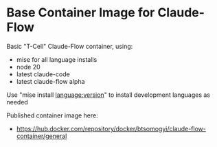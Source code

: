 # Base Container Image for Claude-Flow
Basic "T-Cell" Claude-Flow container, using:
* mise for all language installs
* node 20
* latest claude-code
* latest claude-flow alpha

Use "mise install <language:version>" to install development languages as needed

Published container image here: 
* https://hub.docker.com/repository/docker/btsomogyi/claude-flow-container/general
